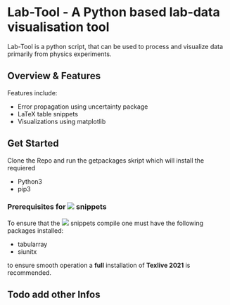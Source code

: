 # Lab-Tool - A Python based lab-data visualisation tool

Lab-Tool is a python script, that can be used to process and visualize data primarily from physics experiments. 

## Overview & Features

Features include: 
* Error propagation using uncertainty package
* LaTeX table snippets 
* Visualizations using matplotlib

## Get Started 

Clone the Repo and run the getpackages skript which will install the requiered 

* Python3 
* pip3 

### Prerequisites for <img src="https://render.githubusercontent.com/render/math?math=\latex"> snippets
To ensure that the <img src="https://render.githubusercontent.com/render/math?math=\latex"> snippets compile one must have the following packages installed:
* tabularray
* siunitx

to ensure smooth operation a **full** installation of **Texlive 2021** is recommended. 

## Todo add other Infos

